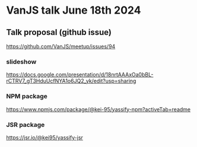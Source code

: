 # VanJS talk June 18th 2024

## Talk proposal (github issue)
https://github.com/VanJS/meetup/issues/94

### slideshow
https://docs.google.com/presentation/d/18nrtAAAxOa0bBL-rCTRV7_gT3HduUcfNYA1o6JQ2_yk/edit?usp=sharing

### NPM package
https://www.npmjs.com/package/@kei-95/yassify-npm?activeTab=readme

### JSR package
https://jsr.io/@kei95/yassify-jsr

